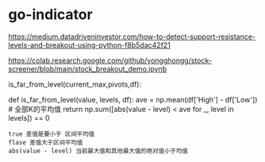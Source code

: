 # go-indicator



https://medium.datadriveninvestor.com/how-to-detect-support-resistance-levels-and-breakout-using-python-f8b5dac42f21

https://colab.research.google.com/github/yongghongg/stock-screener/blob/main/stock_breakout_demo.ipynb



is_far_from_level(current_max,pivots,df):

def is_far_from_level(value, levels, df):
ave =  np.mean(df['High'] - df['Low']) # 全部K的平均值
return np.sum([abs(value - level) < ave for _, level in levels]) == 0

	true 差值是要小于 区间平均值
	flase 差值大于区间平均值
	abs(value - level) 当前最大值和其他最大值的绝对值小于均值